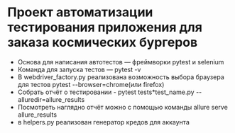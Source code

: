 # Проект автоматизации тестирования приложения для заказа космических бургеров
* Основа для написания автотестов — фреймворки pytest и selenium
* Команда для запуска тестов — pytest -v
* В webdriver_factory.py реализована возможность выбора браузера для тестов pytest --browser=chrome(или firefox)
* Собрать отчёт о тестировании - pytest tests*test_name.py --alluredir=allure_results
* Посмотреть наглядно отчёт можно с помощью команды allure serve allure_results
* в helpers.py реализован генератор кредов для аккаунта 